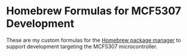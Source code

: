 # Homebrew Formulas for MCF5307 Development

These are my custom formulas for the [Homebrew package manager](brew.sh)
to support development targeting the MCF5307 microcontroller.

